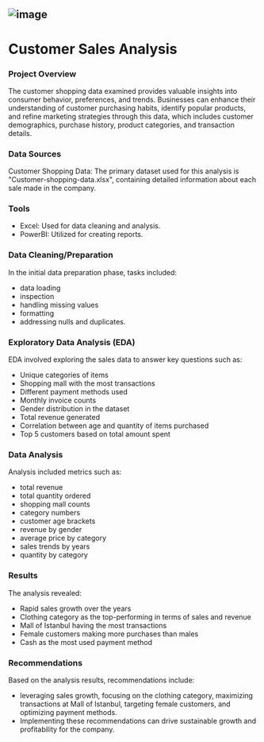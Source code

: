 ## ![image](https://github.com/Chiikar/Customer-Shopping-Data/assets/156119801/6882abc6-c8d4-440c-b9e5-4c93f30b53de)


# Customer Sales Analysis

### Project Overview
The customer shopping data examined provides valuable insights into consumer behavior, preferences, and trends. Businesses can enhance their understanding of customer purchasing habits, identify popular products, and refine marketing strategies through this data, which includes customer demographics, purchase history, product categories, and transaction details.

### Data Sources
Customer Shopping Data: The primary dataset used for this analysis is "Customer-shopping-data.xlsx", containing detailed information about each sale made in the company.

### Tools
- Excel: Used for data cleaning and analysis.
- PowerBI: Utilized for creating reports.
  
### Data Cleaning/Preparation
In the initial data preparation phase, tasks included: 
- data loading
- inspection
- handling missing values
- formatting
- addressing nulls and duplicates.

### Exploratory Data Analysis (EDA)
EDA involved exploring the sales data to answer key questions such as:

- Unique categories of items
- Shopping mall with the most transactions
- Different payment methods used
- Monthly invoice counts
- Gender distribution in the dataset
- Total revenue generated
- Correlation between age and quantity of items purchased
- Top 5 customers based on total amount spent

### Data Analysis
Analysis included metrics such as:
- total revenue
- total quantity ordered
- shopping mall counts
- category numbers
- customer age brackets
- revenue by gender
- average price by category
- sales trends by years
- quantity by category

### Results
The analysis revealed:

- Rapid sales growth over the years
- Clothing category as the top-performing in terms of sales and revenue
- Mall of Istanbul having the most transactions
- Female customers making more purchases than males
- Cash as the most used payment method

### Recommendations
Based on the analysis results, recommendations include:
- leveraging sales growth, focusing on the clothing category, maximizing transactions at Mall of Istanbul, targeting female customers, and optimizing payment methods. 
- Implementing these recommendations can drive sustainable growth and profitability for the company.

